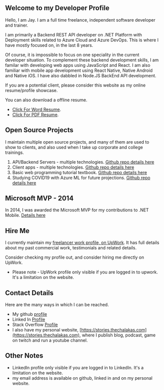 ## Welcome to my Developer Profile

Hello, I am Jay. I am a full time freelance, independent software developer and trainer. 

I am primarily a Backend REST API developer on .NET Platform with Deployment skills related to Azure Cloud and Azure DevOps. This is where I have mostly focused on, in the last 8 years. 

Of course, it is impossible to focus on one speciality in the current developer situation. To complement these backend development skills, I am familar with developing web apps using JavaScript and React. I am also familiar with mobile app development using React Native, Native Android and Native iOS. I have also dabbled in Node.JS BackEnd API development. 

If you are a potential client, please consider this website as my online resume/profile showcase.

You can also download a offline resume. 

* [Click For Word Resume](resume/VijayasimhaBR.docx).
* [Click For PDF Resume](resume/VijayasimhaBR.pdf).

## Open Source Projects

I maintain multiple open source projects, and many of them are used to show to clients, and also used when I take up corporate and college trainings.

1. API/Backend Servers - multiple technologies. [Github repo details here](https://github.com/Jay-study-nildana/ProjectWTPublicRepos/tree/master/apiservers)
1. Client apps - multiple technologies. [Github repo details here](https://github.com/Jay-study-nildana/ProjectWTPublicRepos/tree/master/apps)
1. Basic web programming tutorial textbook. [Github repo details here](https://github.com/Jay-study-nildana/Tutorials)
1. Studying COVID19 with Azure ML for future projections. [Github repo details here](https://github.com/Jay-study-nildana/AzureMLPublic/tree/master/COVID19)

## Microsoft MVP - 2014

In 2014, I was awarded the Microsoft MVP for my contributions to .NET Mobile. [Details here](https://mvp.microsoft.com/en-us/PublicProfile/5000415)

## Hire Me

I currently maintain my [freelancer work profile, on UpWork](https://www.upwork.com/freelancers/~01904029c2e21585f4). It has full details about my past commercial work, testimonials and related details. 

Consider checking my profile out, and consider hiring me directly on UpWork. 

* Please note - UpWork profile only visible if you are logged in to upwork. It's a limitation on the website.

## Contact Details

Here are the many ways in which I can be reached. 

- My github [profile](https://github.com/Jay-study-nildana)
- Linked In [Profile](https://www.linkedin.com/in/vijayasimhabr)
- Stack Overflow [Profile](https://stackoverflow.com/story/vijayasimhabr)
- I also have my personal website, [https://stories.thechalakas.com](https://stories.thechalakas.com), where I publish blog, podcast, game on twitch and run a youtube channel.

## Other Notes

- LinkedIn profile only visible if you are logged in to LinkedIn. It's a limitation on the website.
- my email address is available on github, linked in and on my personal website.
